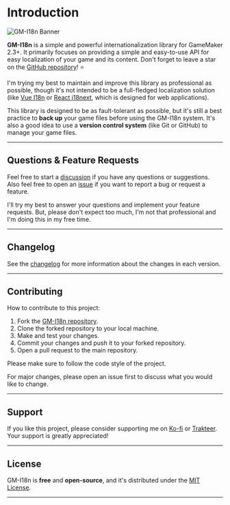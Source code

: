 # Introduction

![GM-I18n Banner](/img/banner-sm.webp)

**GM-I18n** is a simple and powerful internationalization library for GameMaker 2.3+. It primarily focuses on providing a simple and easy-to-use API for easy localization of your game and its content. Don't forget to leave a star on the [GitHub repository](https://github.com/undervolta/GM-I18n)! :star:

I'm trying my best to maintain and improve this library as professional as possible, though it's not intended to be a full-fledged localization solution (like [Vue I18n](https://vue-i18n.intlify.dev/) or [React i18next](https://react.i18next.com/), which is designed for web applications). 

This library is designed to be as fault-tolerant as possible, but it's still a best practice to **back up** your game files before using the GM-I18n system. It's also a good idea to use a **version control system** (like Git or GitHub) to manage your game files. 

---

## Questions & Feature Requests

Feel free to start a [discussion](https://github.com/undervolta/GM-I18n/discussions) if you have any questions or suggestions. Also feel free to open an [issue](https://github.com/undervolta/GM-I18n/issues) if you want to report a bug or request a feature. 

I'll try my best to answer your questions and implement your feature requests. But, please don't expect too much, I'm not that professional and I'm doing this in my free time.

---

<!-- ## To-Do List

- [ ] Add more tests

--- -->

## Changelog

See the [changelog](https://github.com/undervolta/GM-I18n/blob/main/CHANGELOG.md) for more information about the changes in each version.

---

## Contributing

How to contribute to this project:

1. Fork the [GM-I18n repository](https://github.com/undervolta/GM-I18n).
2. Clone the forked repository to your local machine.
3. Make and test your changes.
4. Commit your changes and push it to your forked repository.
5. Open a pull request to the main repository.

Please make sure to follow the code style of the project. 

For major changes, please open an issue first to discuss what you would like to change. 

---

<!-- ## Acknowledgements

I want to thank the following people for their contributions to this project:

- [Abc](https://github.com/Abc) for his help in testing and providing feedback.

--- -->

## Support

If you like this project, please consider supporting me on [Ko-fi](https://ko-fi.com/undervolta) or [Trakteer](https://trakteer.id/undervolta). Your support is greatly appreciated!

---

## License

GM-I18n is **free** and **open-source**, and it's distributed under the [MIT License](https://github.com/undervolta/GM-I18n/blob/main/LICENSE).

---

